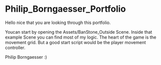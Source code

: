 # Philip_Borngaesser_Portfolio

Hello nice that you are looking through this portfolio.

Youcan start by opening the Assets/BanStone_Outside Scene. Inside that example Scene you can
find most of my logic. The heart of the game is the movement grid. 
But a good start script would be the player movement controller.

Philip Borngaesser :)
